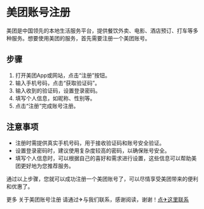 # 美团账号注册

美团是中国领先的本地生活服务平台，提供餐饮外卖、电影、酒店预订、打车等多种服务。想要使用美团的服务，首先需要注册一个美团账号。

## 步骤

1. 打开美团App或网站，点击“注册”按钮。
2. 输入手机号码，点击“获取验证码”。
3. 输入收到的验证码，设置登录密码。
4. 填写个人信息，如昵称、性别等。
5. 点击“注册”完成账号注册。

## 注意事项

- 注册时需提供真实手机号码，用于接收验证码和账号安全验证。
- 设置登录密码时，建议使用复杂度较高的密码，以确保账号安全。
- 填写个人信息时，可以根据自己的喜好和需求进行设置，这些信息可以帮助美团更好地为您推荐服务。

通过以上步骤，您就可以成功注册一个美团账号了，可以尽情享受美团带来的便利和优惠了。

更多 关于美团账号注册 请通过✈与我们联系，感谢阅读，谢谢！[点✈这里联系](https://add.k02.cc)